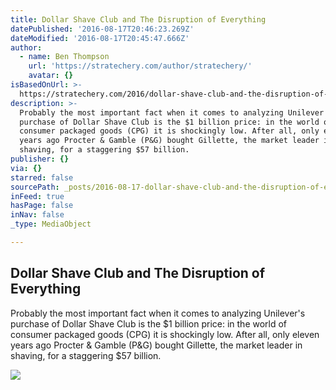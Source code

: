 ```yaml
---
title: Dollar Shave Club and The Disruption of Everything
datePublished: '2016-08-17T20:46:23.269Z'
dateModified: '2016-08-17T20:45:47.666Z'
author:
  - name: Ben Thompson
    url: 'https://stratechery.com/author/stratechery/'
    avatar: {}
isBasedOnUrl: >-
  https://stratechery.com/2016/dollar-shave-club-and-the-disruption-of-everything/
description: >-
  Probably the most important fact when it comes to analyzing Unilever's
  purchase of Dollar Shave Club is the $1 billion price: in the world of
  consumer packaged goods (CPG) it is shockingly low. After all, only eleven
  years ago Procter & Gamble (P&G) bought Gillette, the market leader in
  shaving, for a staggering $57 billion.
publisher: {}
via: {}
starred: false
sourcePath: _posts/2016-08-17-dollar-shave-club-and-the-disruption-of-everything.md
inFeed: true
hasPage: false
inNav: false
_type: MediaObject

---
```

<article style=""><h1>Dollar Shave Club and The Disruption of Everything</h1><p>Probably the most important fact when it comes to analyzing Unilever's purchase of Dollar Shave Club is the $1 billion price: in the world of consumer packaged goods (CPG) it is shockingly low. After all, only eleven years ago Procter &amp; Gamble (P&amp;G) bought Gillette, the market leader in shaving, for a staggering $57 billion.</p><img src="https://s0.wp.com/i/blank.jpg" /></article>
